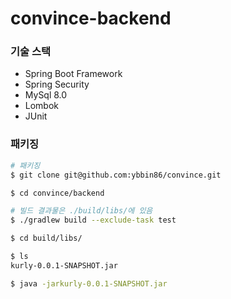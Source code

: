 # convince-backend

### 기술 스택
- Spring Boot Framework
- Spring Security 
- MySql 8.0
- Lombok
- JUnit

### 패키징

```bash
# 패키징
$ git clone git@github.com:ybbin86/convince.git

$ cd convince/backend

# 빌드 결과물은 ./build/libs/에 있음
$ ./gradlew build --exclude-task test

$ cd build/libs/

$ ls
kurly-0.0.1-SNAPSHOT.jar

$ java -jarkurly-0.0.1-SNAPSHOT.jar
```
